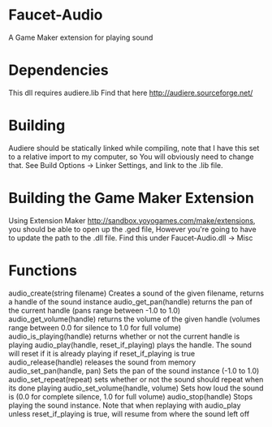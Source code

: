 Faucet-Audio
============

A Game Maker extension for playing sound

Dependencies
============
This dll requires audiere.lib 
Find that here
http://audiere.sourceforge.net/



Building
============
Audiere should be statically linked while compiling, note that I have this set to a relative import to my computer, so
You will obviously need to change that. See Build Options -> Linker Settings, and link to the .lib file.

Building the Game Maker Extension
============
Using Extension Maker http://sandbox.yoyogames.com/make/extensions, you should be able to open up the .ged file,
However you're going to have to update the path to the .dll file. Find this under Faucet-Audio.dll -> Misc

Functions
============
audio_create(string filename)
Creates a sound of the given filename, returns a handle of the sound instance
audio_get_pan(handle)
returns the pan of the current handle (pans range between -1.0 to 1.0)
audio_get_volume(handle)
returns the volume of the given handle (volumes range between 0.0 for silence to 1.0 for full volume)
audio_is_playing(handle)
returns whether or not the current handle is playing
audio_play(handle, reset_if_playing)
plays the handle. The sound will reset if it is already playing if reset_if_playing is true
audio_release(handle)
releases the sound from memory
audio_set_pan(handle, pan)
Sets the pan of the sound instance (-1.0 to 1.0)
audio_set_repeat(repeat)
sets whether or not the sound should repeat when its done playing
audio_set_volume(handle, volume)
Sets how loud the sound is (0.0 for complete silence, 1.0 for full volume)
audio_stop(handle)
Stops playing the sound instance. Note that when replaying with audio_play unless reset_if_playing is true, will resume 
from where the sound left off
